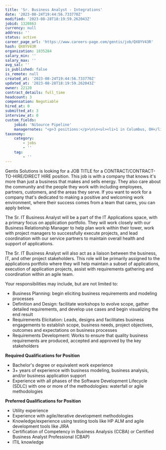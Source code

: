 ```yaml
---
title: 'Sr. Business Analyst - Integrations'
date: '2023-08-24T19:44:56.733770Z'
modified: '2023-08-28T18:19:59.262043Z'
jobid: 1320863
currency: null
address: ''
status: active
career_page_url: 'https://www.careers-page.com/gentis/job/QX8YV43R'
hash: QX8YV43R
organization: 1835284
salary_min: ''
salary_max: ''
avg_sal: ''
is_published: false
is_remote: null
created_at: '2023-08-24T19:44:56.733770Z'
updated_at: '2023-08-28T18:19:59.262043Z'
owner: 22120
contract_details: full_time
headcount: 3
compensation: Negotiable
hired_at: 0
submitted_at: 3
interview_at: 0
custom_fields:
    jobid: 'NiSource Pipeline'
    managernotes: "<p>3 positions:</p>\n\n<ul><li>1 in Columbus, OH</li><li>2 in Merrillville, IN</li></ul><p>﻿The Sr. Business Analyst will be a part of the IT Applications space, with a primary focus on Technology applications. They will work closely with our BRM BA’s to help plan work within their tower, work with project managers to successfully execute projects, and lead coordination with our service partners to maintain overall health and support of applicable applications. The Sr Business Analyst will play an integral part of an Agile team, focusing on integration standards.</p><p>The Sr. Business Analyst will also act as a liaison between the business, IT, and other project stakeholders as applicable. This role will be primarily assigned to the technology applications space where they will help maintain a subset of applications, execution of application projects, assist with requirements gathering and coordination within an agile team focused on integrations.</p>\n<p></p>"
taxonomy:
    category:
        - jobs
        - ''
    tag:
        - ''
---
```


<p>Gentis Solutions is looking for a JOB TITLE for a CONTRACT/CONTRACT-TO-HIRE/DIRECT HIRE position. This job is with a company that knows it's more than just a business that makes and sells energy. They also care about the community and the people they work with including employees, partners, customers, and the areas they serve. If you want to work for a company that's dedicated to making a positive and welcoming work environment, where their success comes from a team that cares, you can apply below.</p><p>The Sr. IT Business Analyst will be a part of the IT Applications space, with a primary focus on application portfolio. They will work closely with our Business Relationship Manager to help plan work within their tower, work with project managers to successfully execute projects, and lead coordination with our service partners to maintain overall health and support of applications.</p>
<p>The Sr. IT Business Analyst will also act as a liaison between the business, IT, and other project stakeholders. This role will be primarily assigned to the applications portfolio where they will help maintain a subset of applications, execution of application projects, assist with requirements gathering and coordination within an agile team.</p>
<p>Your responsibilities may include, but are not limited to:</p>
<ul><li>Business Planning: begin eliciting business requirements and modeling processes</li><li>Definition and Design: facilitate workshops to evolve scope, gather detailed requirements, and develop use cases and begin visualizing the end result</li><li>Requirements Elicitation: Leads, designs and facilitates business engagements to establish scope, business needs, project objectives, outcomes and expectations on business processes</li><li>Requirements Development: Works to ensure that quality business requirements are produced, accepted and approved by the key stakeholders</li></ul>
<p><strong style="font-family: inherit; font-size: 0.875rem;">Required Qualifications for Position</strong><br></p>
<ul><li>Bachelor's degree or equivalent work experience</li><li>3+ years of experience with business modeling, business analysis, and/or business application support</li><li>Experience with all phases of the Software Development Lifecycle (SDLC) with one or more of the methodologies: waterfall or agile methodologies</li></ul>
<p><strong>Preferred Qualifications for Position</strong></p>
<ul><li>Utility experience</li><li>Experience with agile/iterative development methodologies</li><li>Knowledge/experience using testing tools like HP ALM and agile development tools like JIRA</li><li>Certification of Competency in Business Analysis (CCBA) or Certified Business Analyst Professional (CBAP)</li><li>ITIL knowledge</li></ul><p><br></p>